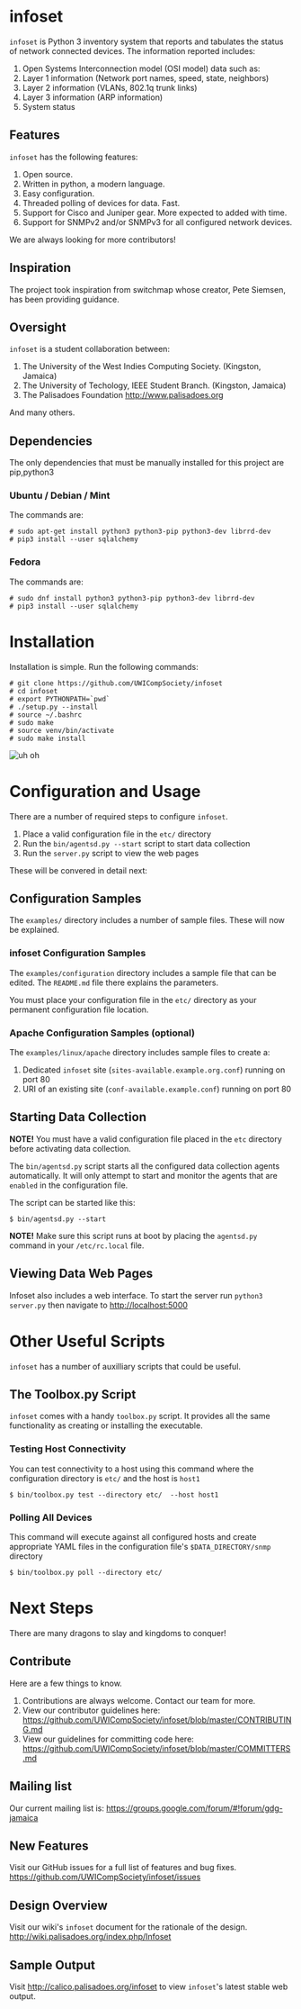 # infoset


`infoset` is Python 3 inventory system that reports and tabulates the status of network connected devices. The information reported includes:

1. Open Systems Interconnection model (OSI model) data such as:
  1. Layer 1 information (Network port names, speed, state, neighbors)
  2. Layer 2 information (VLANs, 802.1q trunk links)
  3. Layer 3 information (ARP information)
2. System status

## Features
`infoset` has the following features:

1. Open source.
2. Written in python, a modern language.
3. Easy configuration.
4. Threaded polling of devices for data. Fast.
5. Support for Cisco and Juniper gear. More expected to added with time.
6. Support for SNMPv2 and/or SNMPv3 for all configured network devices.

We are always looking for more contributors!

## Inspiration
The project took inspiration from switchmap whose creator, Pete Siemsen, has been providing guidance.

## Oversight
`infoset` is a student collaboration between:

1. The University of the West Indies Computing Society. (Kingston, Jamaica)
2. The University of Techology, IEEE Student Branch. (Kingston, Jamaica)
3. The Palisadoes Foundation http://www.palisadoes.org

And many others.

## Dependencies
The only dependencies that must be manually installed for this project are pip,python3
### Ubuntu / Debian / Mint

The commands are:
```
# sudo apt-get install python3 python3-pip python3-dev librrd-dev
# pip3 install --user sqlalchemy
```

### Fedora
The commands are:
```
# sudo dnf install python3 python3-pip python3-dev librrd-dev
# pip3 install --user sqlalchemy
```
# Installation
Installation is simple. Run the following commands:

```
# git clone https://github.com/UWICompSociety/infoset
# cd infoset
# export PYTHONPATH=`pwd`
# ./setup.py --install
# source ~/.bashrc
# sudo make
# source venv/bin/activate
# sudo make install
```
![uh oh](http://i.imgur.com/cJP2vks.gif)

# Configuration and Usage
There are a number of required steps to configure `infoset`.
1. Place a valid configuration file in the `etc/` directory
2. Run the `bin/agentsd.py --start` script to start data collection
3. Run the `server.py` script to view the web pages

These will be convered in detail next:

## Configuration Samples
The `examples/` directory includes a number of sample files. These will now be explained.

### infoset Configuration Samples
The `examples/configuration` directory includes a sample file that can be edited. The `README.md` file there explains the parameters.

You must place your configuration file in the `etc/` directory as your permanent configuration file location.

### Apache Configuration Samples (optional)
The `examples/linux/apache` directory includes sample files to create a:

1. Dedicated `infoset` site (`sites-available.example.org.conf`) running on port 80
2. URI of an existing site (`conf-available.example.conf`) running on port 80

## Starting Data Collection
**NOTE!** You must have a valid configuration file placed in the `etc` directory before activating data collection.

The `bin/agentsd.py` script starts all the configured data collection agents automatically. It will only attempt to start and monitor the agents that are `enabled` in the configuration file.

The script can be started like this:
```
$ bin/agentsd.py --start
```

**NOTE!** Make sure this script runs at boot by placing the `agentsd.py` command in your `/etc/rc.local` file.

## Viewing Data Web Pages
Infoset also includes a web interface. To start the server run `python3 server.py` then navigate to <http://localhost:5000>

# Other Useful Scripts
`infoset` has a number of auxilliary scripts that could be useful.

## The Toolbox.py Script
`infoset` comes with a handy `toolbox.py` script. It provides all the same functionality as creating or installing the executable.

### Testing Host Connectivity
You can test connectivity to a host using this command where the configuration directory is `etc/` and the host is `host1`
```
$ bin/toolbox.py test --directory etc/  --host host1
```

### Polling All Devices
This command will execute against all configured hosts and create appropriate YAML files in the configuration file's `$DATA_DIRECTORY/snmp` directory
```
$ bin/toolbox.py poll --directory etc/
```

# Next Steps
There are many dragons to slay and kingdoms to conquer!
## Contribute
Here are a few things to know.

1. Contributions are always welcome. Contact our team for more.
2. View our contributor guidelines here: https://github.com/UWICompSociety/infoset/blob/master/CONTRIBUTING.md
3. View our guidelines for committing code here: https://github.com/UWICompSociety/infoset/blob/master/COMMITTERS.md

## Mailing list
Our current mailing list is: https://groups.google.com/forum/#!forum/gdg-jamaica
## New Features
Visit our GitHub issues for a full list of features and bug fixes. https://github.com/UWICompSociety/infoset/issues
## Design Overview
Visit our wiki's `infoset` document for the rationale of the design. http://wiki.palisadoes.org/index.php/Infoset
## Sample Output
Visit http://calico.palisadoes.org/infoset to view `infoset`'s latest stable web output.
